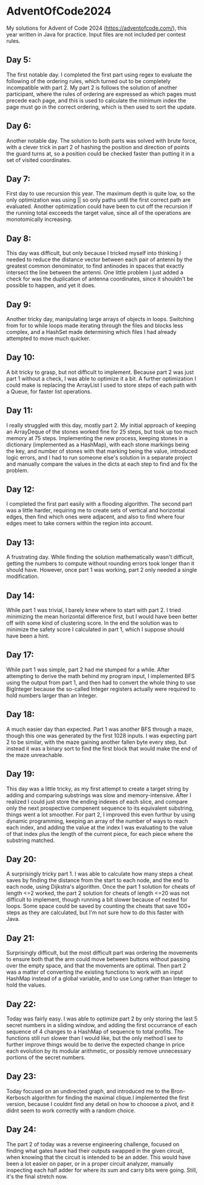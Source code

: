 # AdventOfCode2024
My solutions for Advent of Code 2024 (https://adventofcode.com/), this year written in Java for practice.
Input files are not included per contest rules.

## Day 5: 
The first notable day. I completed the first part using regex to evaluate the following of the ordering rules, which turned out to be completely incompatible with part 2. 
My part 2 is follows the solution of another participant, where the rules of ordering are expressed as which pages must precede each page, and this is used to calculate the minimum index the page must go in the correct ordering, which is then used to sort the update.

## Day 6:
Another notable day. The solution to both parts was solved with brute force, with a clever trick in part 2 of hashing the position and direction of points the guard turns at, so a position could be checked faster than putting it in a set of visited coordinates.

## Day 7:
First day to use recursion this year. The maximum depth is quite low, so the only optimization was using || so only paths until the first correct path are evaluated. Another optimization could have been to cut off the recursion if the running total excceeds the target value, since all of the operations are monotomically increasing.

## Day 8:
This day was difficult, but only because I tricked myself into thinking I needed to reduce the distance vector between each pair of antenni by the greatest common denominator, to find antinodes in spaces that exactly intersect the line between the antenni. One little problem I just added a check for was the duplication of antenna coordinates, since it shouldn't be possible to happen, and yet it does.

## Day 9:
Another tricky day, manipulating large arrays of objects in loops. Switching from for to while loops made iterating through the files and blocks less complex, and a HashSet made determining which files I had already attempted to move much quicker.

## Day 10: 
A bit tricky to grasp, but not difficult to implement. Because part 2 was just part 1 without a check, I was able to optimize it a bit. A further optimization I could make is replacing the ArrayList I used to store steps of each path with a Queue, for faster list operations.

## Day 11:
I really struggled with this day, mostly part 2. My initial approach of keeping an ArrayDeque<Long> of the stones worked fine for 25 steps, but took up too much memory at 75 steps. Implementing the new process, keeping stones in a dictionary (implemented as a HashMap), with each stone markings being the key, and number of stones with that marking being the value, introduced logic errors, and I had to run someone else's solution in a separate project and manually compare the values in the dicts at each step to find and fix the problem.

## Day 12:
I completed the first part easily with a flooding algorithm. The second part was a little harder, requiring me to create sets of vertical and horizontal edges, then find which ones were adjacent, and also to find where four edges meet to take corners within the region into account.

## Day 13:
A frustrating day. While finding the solution mathematically wasn't difficult, getting the numbers to compute without rounding errors took longer than it should have. However, once part 1 was working, part 2 only needed a single modification.

## Day 14:
While part 1 was trivial, I barely knew where to start with part 2. I tried minimizing the mean horizontal difference first, but I would have been better off with some kind of clustering score. In the end the solution was to minimize the safety score I calculated in part 1, which I suppose should have been a hint.

## Day 17:
While part 1 was simple, part 2 had me stumped for a while. After attempting to derive the math behind my program input, I implemented BFS using the output from part 1, and then had to convert the whole thing to use BigInteger because the so-called Integer registers actually were required to hold numbers larger than an Integer.

## Day 18:
A much easier day than expected. Part 1 was another BFS through a maze, though this one was generated by the first 1028 inputs. I was expecting part 2 to be similar, with the maze gaining another fallen byte every step, but instead it was a binary sort to find the first block that would make the end of the maze unreachable.

## Day 19:
This day was a little tricky, as my first attempt to create a target string by adding and comparing substrings was slow and memory-intensive. After I realized I could just store the ending indexes of each slice, and compare only the next prospective compenent sequence to its equivalent substring, things went a lot smoother. For part 2, I improved this even furthur by using dynamic programming, keeping an array of the number of ways to reach each index, and adding the value at the index I was evaluating to the value of that index plus the length of the current piece, for each piece where the substring matched.

## Day 20:
A surprisingly tricky part 1. I was able to calculate how many steps a cheat saves by finding the distance from the start to each node, and the end to each node, using Dijkstra's algorithm. Once the part 1 solution for cheats of length <=2 worked, the part 2 solution for cheats of length <=20 was not difficult to implement, though running a bit slower because of nested for loops. Some space could be saved by counting the cheats that save 100+ steps as they are calculated, but I'm not sure how to do this faster with Java.

## Day 21:
Surprisingly difficult, but the most difficult part was ordering the movements to ensure both that the arm could move between buttons without passing over the empty space, and that the movements are optimal. Then part 2 was a matter of converting the existing functions to work with an input HashMap instead of a global variable, and to use Long rather than Integer to hold the values.

## Day 22:
Today was fairly easy. I was able to optimize part 2 by only storing the last 5 secret numbers in a sliding window, and adding the first occurrance of each sequence of 4 changes to a HashMap of sequence to total profits. The functions still run slower than I would like, but the only method I see to further improve things would be to derive the expected change in price each evolution by its modular arithmetic, or possibly remove unnecessary portions of the secret numbers.

## Day 23:
Today focused on an undirected graph, and introduced me to the Bron-Kerbosch algorithm for finding the maximal clique.I implemented the first version, because I couldnt find any detail on how to chooose a pivot, and it didnt seem to work correctly with a random choice.

## Day 24:
The part 2 of today was a reverse engineering challenge, focused on finding what gates have had their outputs swapped in the given circuit, when knowing that the circuit is intended to be an adder. This would have been a lot easier on paper, or in a proper circuit analyzer, manually inspecting each half adder for where its sum and carry bits were going. Still, it's the final stretch now.

